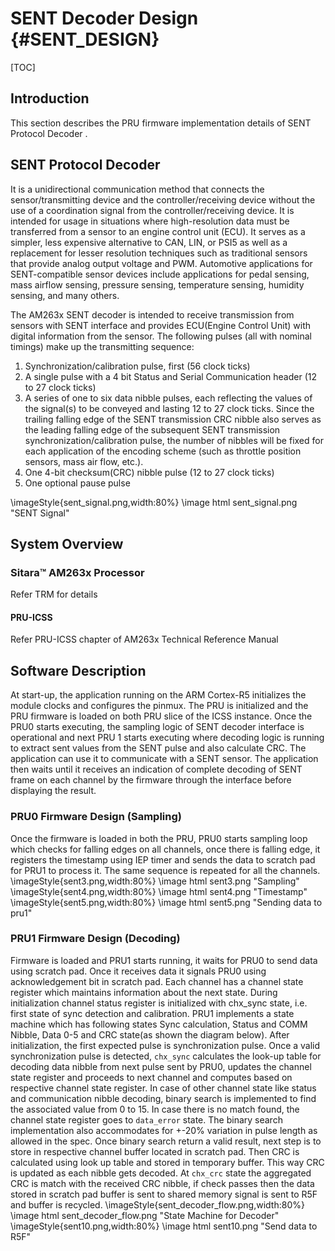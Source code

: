 # SENT Decoder Design {#SENT_DESIGN}

[TOC]

## Introduction

This section describes the PRU firmware implementation details of SENT Protocol Decoder .

## SENT Protocol Decoder

It is a unidirectional communication method that connects the sensor/transmitting device and the controller/receiving device without the use of a coordination signal from the controller/receiving device. It is intended for usage in situations where high-resolution data must be transferred from a sensor to an engine control unit (ECU). It serves as a simpler, less expensive alternative to CAN, LIN, or PSI5 as well as a replacement for lesser resolution techniques such as traditional sensors that provide analog output voltage and PWM. Automotive applications for SENT-compatible sensor devices include applications for pedal sensing, mass airflow sensing, pressure sensing, temperature sensing, humidity sensing, and many others.

The AM263x SENT decoder is intended to receive transmission from sensors with SENT interface and provides ECU(Engine Control Unit) with digital information from the sensor. The following pulses (all with nominal timings) make up the transmitting sequence:

1.  Synchronization/calibration pulse, first (56 clock ticks)
2.  A single pulse with a 4 bit Status and Serial Communication header (12 to 27 clock ticks)
3.  A series of one to six data nibble pulses, each reflecting the values of the signal(s) to be conveyed and lasting 12 to 27 clock ticks. Since the trailing falling edge of the SENT transmission CRC nibble also serves as the leading falling edge of the subsequent SENT transmission synchronization/calibration pulse, the number of nibbles will be fixed for each application of the encoding scheme (such as throttle position sensors, mass air flow, etc.).
4.  One 4-bit checksum(CRC) nibble pulse (12 to 27 clock ticks)
5.  One optional pause pulse

\imageStyle{sent_signal.png,width:80%}
\image html sent_signal.png "SENT Signal"

## System Overview

### Sitara™ AM263x Processor

Refer TRM for details

#### PRU-ICSS

Refer PRU-ICSS chapter of AM263x Technical Reference Manual

## Software Description

At start-up, the application running on the ARM Cortex-R5 initializes the module clocks and configures the pinmux. The PRU is initialized and the PRU firmware is loaded on both PRU slice of the ICSS instance. Once the PRU0 starts executing, the sampling logic of SENT decoder interface is operational and next PRU 1 starts executing where decoding logic is running to extract sent values from the SENT pulse and also calculate CRC. The application can use it to communicate with a SENT sensor. The application then waits until it receives an indication of complete decoding of SENT frame on each channel by the firmware through the interface before displaying the result.

### PRU0 Firmware Design (Sampling)

Once the firmware is loaded in both the PRU, PRU0 starts sampling loop which checks for falling edges on all channels, once there is falling edge, it registers the timestamp using IEP timer and sends the data to scratch pad for PRU1 to process it. The same sequence is repeated for all the channels.
\imageStyle{sent3.png,width:80%}
\image html sent3.png "Sampling"
\imageStyle{sent4.png,width:80%}
\image html sent4.png "Timestamp"
\imageStyle{sent5.png,width:80%}
\image html sent5.png "Sending data to pru1"

### PRU1 Firmware Design (Decoding)
Firmware is loaded and PRU1 starts running, it waits for PRU0 to send data using scratch pad. Once it receives data it signals PRU0 using acknowledgement bit in scratch pad. Each channel has a channel state register which maintains information about the next state. During initialization channel status register is initialized with chx_sync state, i.e. first state of sync detection and calibration. PRU1 implements a state machine which has following states Sync calculation, Status and COMM Nibble, Data 0-5 and CRC state(as shown the diagram below). After initialization, the first expected pulse is synchronization pulse. Once a valid synchronization pulse is detected, ```chx_sync``` calculates the look-up table for decoding data nibble from next pulse sent by PRU0, updates the channel state register and proceeds to next channel and computes based on respective channel state register. In case of other channel state like status and communication nibble decoding, binary search is implemented to find the associated value from 0 to 15. In case there is no match found, the channel state register goes to ```data_error``` state. The binary search implementation also accommodates for +-20% variation in pulse length as allowed in the spec. Once binary search return a valid result, next step is to store in respective channel buffer located in scratch pad. Then CRC is calculated using look up table and stored in temporary buffer. This way CRC is updated as each nibble gets decoded. At ```chx_crc``` state the aggregated CRC is match with the received CRC nibble, if check passes then the data stored in scratch pad buffer is sent to shared memory signal is sent to R5F and buffer is recycled.
\imageStyle{sent_decoder_flow.png,width:80%}
\image html sent_decoder_flow.png "State Machine for Decoder"
\imageStyle{sent10.png,width:80%}
\image html sent10.png "Send data to R5F"

